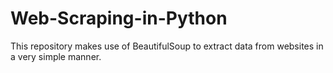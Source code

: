 # Web-Scraping-in-Python

This repository makes use of BeautifulSoup to extract data from websites in a very simple manner.
